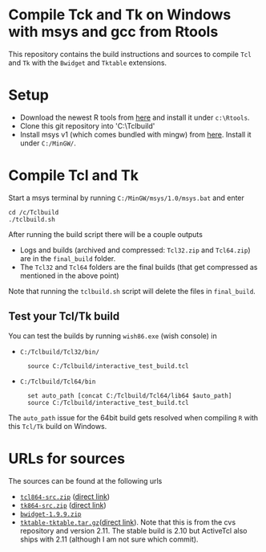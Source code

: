 
# Compile Tck and Tk on Windows with msys and gcc from Rtools

This repository contains the build instructions and sources to compile
`Tcl` and `Tk` with the `Bwidget` and `Tktable` extensions.

# Setup

* Download the newest R tools from
[here](https://cloud.r-project.org/bin/windows/Rtools/) and install it
under `c:\Rtools`.
* Clone this git repository into 'C:\Tclbuild'
* Install msys v1 (which comes bundled with mingw) from
  [here](http://www.mingw.org/). Install it under `C:/MinGW/`.

# Compile Tcl and Tk

Start a msys terminal by running `C:/MinGW/msys/1.0/msys.bat` and
enter

~~~
cd /c/Tclbuild
./tclbuild.sh
~~~

After running the build script there will be a couple outputs

* Logs and builds (archived and compressed: `Tcl32.zip` and
`Tcl64.zip`) are in the `final_build` folder.
* The `Tcl32` and `Tcl64` folders are the final builds (that get
  compressed as mentioned in the above point)

Note that running the `tclbuild.sh` script will delete the files in
`final_build`.

## Test your Tcl/Tk build

You can test the builds by running `wish86.exe` (wish console) in

* `C:/Tclbuild/Tcl32/bin/`

        source C:/Tclbuild/interactive_test_build.tcl

* `C:/Tclbuild/Tcl64/bin`

        set auto_path [concat C:/Tclbuild/Tcl64/lib64 $auto_path]
        source C:/Tclbuild/interactive_test_build.tcl

The `auto_path` issue for the 64bit build gets resolved when compiling
`R` with this `Tcl/Tk` build on Windows.


# URLs for sources

The sources can be found at the following urls

* [`tcl864-src.zip`](https://www.tcl.tk/software/tcltk/download.html) ([direct link](http://prdownloads.sourceforge.net/tcl/tcl864-src.zip))
* [`tk864-src.zip`](https://www.tcl.tk/software/tcltk/download.html) ([direct link](http://prdownloads.sourceforge.net/tcl/tk864-src.zip))
* [`bwidget-1.9.9.zip`](http://sourceforge.net/projects/tcllib/files/BWidget/)
* [`tktable-tktable.tar.gz`](http://tktable.cvs.sourceforge.net/viewvc/tktable/tktable/)([direct link](http://tktable.cvs.sourceforge.net/viewvc/tktable/tktable/?view=tar)). Note that
this is from the cvs repository and version 2.11. The stable build
is 2.10 but ActiveTcl also ships with 2.11 (although I am not sure
which commit).

